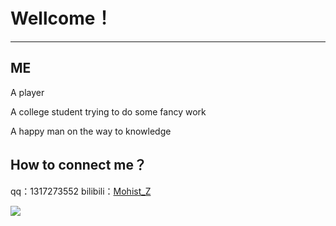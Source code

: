 # Wellcome！
----

## ME
A player

A college student trying to do some fancy work

A happy man on the way to knowledge
## How to connect me？

qq：1317273552
bilibili：[Mohist_Z](https://space.bilibili.com/351609794?share_medium=android&share_plat=android&share_session_id=c3dc1bb0-8ad3-4074-afd6-24acb659960d&share_source=QQ&share_tag=s_i&timestamp=1649328385&unique_k=U1OiLkZ)
	

<img align="center" src="https://github-readme-stats.vercel.app/api/<CARD_TYPE>/?username=<USERNAME>&theme=<THEME_NAME>" />